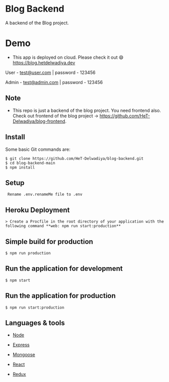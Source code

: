 # Blog Backend
A backend of the Blog project.

# Demo
  * This app is deployed on cloud. Please check it out :smile: https://blog.hetdelwadiya.dev

User - test@user.com | password - 123456

Admin - test@admin.com | password - 123456

## Note 

  * This repo is just a backend of the blog project. You need frontend also. Check out frontend of the blog project -> https://github.com/HeT-Delwadiya/blog-frontend.

## Install

Some basic Git commands are:

```
$ git clone https://github.com/HeT-Delwadiya/blog-backend.git
$ cd blog-backend-main
$ npm install
```

## Setup

```
 Rename .env.renameMe file to .env
```

## Heroku Deployment

```
> Create a Procfile in the root directory of your application with the following command **web: npm run start:production**
```


## Simple build for production

```
$ npm run production
```

## Run the application for development

```
$ npm start
```

## Run the application for production

```
$ npm run start:production
```

## Languages & tools

- [Node](https://nodejs.org/en/)

- [Express](https://expressjs.com/)

- [Mongoose](https://mongoosejs.com/)

- [React](https://reactjs.org/)

- [Redux](https://redux.js.org/)
